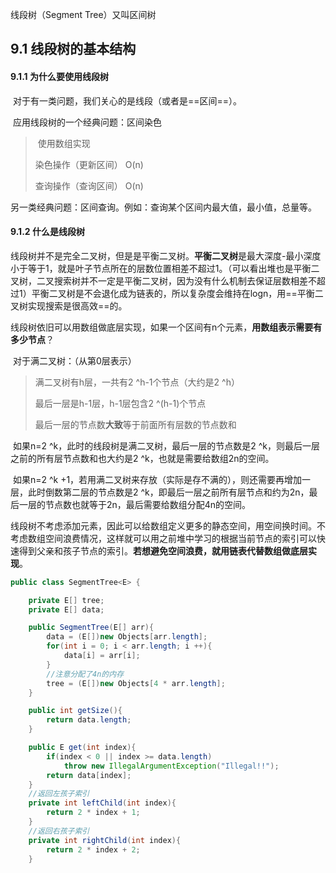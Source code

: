 线段树（Segment Tree）又叫区间树

## 9.1 线段树的基本结构

#### 9.1.1 为什么要使用线段树

​	对于有一类问题，我们关心的是线段（或者是==区间==）。

​	应用线段树的一个经典问题：区间染色

> ​                                             使用数组实现
>
> 染色操作（更新区间）             O(n)
>
> 查询操作（查询区间）             O(n)            

​	另一类经典问题：区间查询。例如：查询某个区间内最大值，最小值，总量等。

#### 9.1.2 什么是线段树

​	线段树并不是完全二叉树，但是是平衡二叉树。**平衡二叉树**是最大深度-最小深度小于等于1，就是叶子节点所在的层数位置相差不超过1。（可以看出堆也是平衡二叉树，二叉搜索树并不一定是平衡二叉树，因为没有什么机制去保证层数相差不超过1）平衡二叉树是不会退化成为链表的，所以复杂度会维持在logn，用==平衡二叉树实现搜索是很高效==的。

​	线段树依旧可以用数组做底层实现，如果一个区间有n个元素，**用数组表示需要有多少节点**？

​	对于满二叉树：（从第0层表示）

> 满二叉树有h层，一共有2 ^h-1个节点（大约是2 ^h）
>
> 最后一层是h-1层，h-1层包含2 ^(h-1)个节点
>
> 最后一层的节点数**大致**等于前面所有层数的节点数和

​	如果n=2 ^k，此时的线段树是满二叉树，最后一层的节点数是2 ^k，则最后一层之前的所有层节点数和也大约是2 ^k，也就是需要给数组2n的空间。

​	如果n=2 ^k +1，若用满二叉树来存放（实际是存不满的），则还需要再增加一层，此时倒数第二层的节点数是2 ^k，即最后一层之前所有层节点和约为2n，最后一层的节点数也就等于2n，最后需要给数组分配4n的空间。

​	线段树不考虑添加元素，因此可以给数组定义更多的静态空间，用空间换时间。不考虑数组空间浪费情况，这样就可以用之前堆中学习的根据当前节点的索引可以快速得到父亲和孩子节点的索引。**若想避免空间浪费，就用链表代替数组做底层实现**。

```java
public class SegmentTree<E> {

    private E[] tree;
    private E[] data;

    public SegmentTree(E[] arr){
        data = (E[])new Objects[arr.length];
        for(int i = 0; i < arr.length; i ++){
            data[i] = arr[i];
        }
		//注意分配了4n的内存
        tree = (E[])new Objects[4 * arr.length];
    }

    public int getSize(){
        return data.length;
    }

    public E get(int index){
        if(index < 0 || index >= data.length)
            throw new IllegalArgumentException("Illegal!!");
        return data[index];
    }
    //返回左孩子索引
    private int leftChild(int index){
        return 2 * index + 1;
    }
    //返回右孩子索引
    private int rightChild(int index){
        return 2 * index + 2;
    }
```

